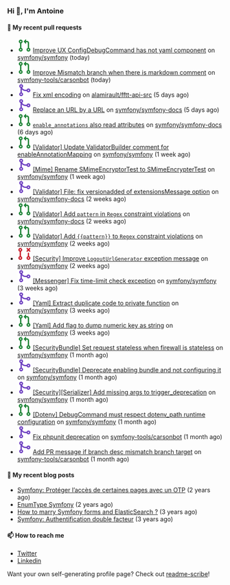 ### Hi 👋, I'm Antoine

#### 👷 My recent pull requests

- ![](./assets/pr-open.svg) [Improve UX ConfigDebugCommand has not yaml component](https://github.com/symfony/symfony/pull/48457) on [symfony/symfony](https://github.com/symfony/symfony) (today)
- ![](./assets/pr-open.svg) [Improve Mismatch branch when there is markdown comment](https://github.com/symfony-tools/carsonbot/pull/211) on [symfony-tools/carsonbot](https://github.com/symfony-tools/carsonbot) (today)
- ![](./assets/pr-merged.svg) [Fix xml encoding](https://github.com/alamirault/fftt-api-src/pull/10) on [alamirault/fftt-api-src](https://github.com/alamirault/fftt-api-src) (5 days ago)
- ![](./assets/pr-merged.svg) [Replace an URL by a URL](https://github.com/symfony/symfony-docs/pull/17477) on [symfony/symfony-docs](https://github.com/symfony/symfony-docs) (5 days ago)
- ![](./assets/pr-open.svg) [`enable_annotations` also read attributes](https://github.com/symfony/symfony-docs/pull/17473) on [symfony/symfony-docs](https://github.com/symfony/symfony-docs) (6 days ago)
- ![](./assets/pr-open.svg) [[Validator] Update ValidatorBuilder comment for enableAnnotationMapping](https://github.com/symfony/symfony/pull/48345) on [symfony/symfony](https://github.com/symfony/symfony) (1 week ago)
- ![](./assets/pr-merged.svg) [[Mime] Rename SMimeEncryptorTest to SMimeEncrypterTest](https://github.com/symfony/symfony/pull/48344) on [symfony/symfony](https://github.com/symfony/symfony) (1 week ago)
- ![](./assets/pr-merged.svg) [[Validator] File: fix versionadded of extensionsMessage option](https://github.com/symfony/symfony-docs/pull/17437) on [symfony/symfony-docs](https://github.com/symfony/symfony-docs) (2 weeks ago)
- ![](./assets/pr-open.svg) [[Validator] Add `pattern` in `Regex` constraint violations](https://github.com/symfony/symfony-docs/pull/17436) on [symfony/symfony-docs](https://github.com/symfony/symfony-docs) (2 weeks ago)
- ![](./assets/pr-open.svg) [[Validator] Add `{{pattern}}` to `Regex` constraint violations](https://github.com/symfony/symfony/pull/48232) on [symfony/symfony](https://github.com/symfony/symfony) (2 weeks ago)
- ![](./assets/pr-closed.svg) [[Security] Improve `LogoutUrlGenerator` exception message](https://github.com/symfony/symfony/pull/48212) on [symfony/symfony](https://github.com/symfony/symfony) (2 weeks ago)
- ![](./assets/pr-merged.svg) [[Messenger] Fix time-limit check exception](https://github.com/symfony/symfony/pull/48198) on [symfony/symfony](https://github.com/symfony/symfony) (3 weeks ago)
- ![](./assets/pr-merged.svg) [[Yaml] Extract duplicate code to private function](https://github.com/symfony/symfony/pull/48163) on [symfony/symfony](https://github.com/symfony/symfony) (3 weeks ago)
- ![](./assets/pr-open.svg) [[Yaml] Add flag to dump numeric key as string](https://github.com/symfony/symfony/pull/48127) on [symfony/symfony](https://github.com/symfony/symfony) (3 weeks ago)
- ![](./assets/pr-open.svg) [[SecurityBundle] Set request stateless when firewall is stateless](https://github.com/symfony/symfony/pull/48044) on [symfony/symfony](https://github.com/symfony/symfony) (1 month ago)
- ![](./assets/pr-merged.svg) [[SecurityBundle] Deprecate enabling bundle and not configuring it](https://github.com/symfony/symfony/pull/48043) on [symfony/symfony](https://github.com/symfony/symfony) (1 month ago)
- ![](./assets/pr-merged.svg) [[Security][Serializer] Add missing args to trigger_deprecation](https://github.com/symfony/symfony/pull/47955) on [symfony/symfony](https://github.com/symfony/symfony) (1 month ago)
- ![](./assets/pr-open.svg) [[Dotenv] DebugCommand must respect dotenv_path runtime configuration](https://github.com/symfony/symfony/pull/47901) on [symfony/symfony](https://github.com/symfony/symfony) (1 month ago)
- ![](./assets/pr-merged.svg) [Fix phpunit deprecation](https://github.com/symfony-tools/carsonbot/pull/208) on [symfony-tools/carsonbot](https://github.com/symfony-tools/carsonbot) (1 month ago)
- ![](./assets/pr-merged.svg) [Add PR message if branch desc mismatch branch target](https://github.com/symfony-tools/carsonbot/pull/207) on [symfony-tools/carsonbot](https://github.com/symfony-tools/carsonbot) (1 month ago)


#### 📜 My recent blog posts

- [Symfony: Protéger l’accès de certaines pages avec un OTP](https://alamirault.medium.com/symfony-prot%C3%A9ger-lacc%C3%A8s-de-certaines-pages-avec-un-otp-4d72458e3d08?source=rss-cebacd5f419e------2) (2 years ago)
- [EnumType Symfony](https://alamirault.medium.com/enumtype-symfony-cf7dc32ca2f2?source=rss-cebacd5f419e------2) (2 years ago)
- [How to marry Symfony forms and ElasticSearch ?](https://alamirault.medium.com/how-to-marry-symfony-forms-and-elasticsearch-24a9ccefa185?source=rss-cebacd5f419e------2) (3 years ago)
- [Symfony: Authentification double facteur](https://alamirault.medium.com/symfony-authentification-double-facteur-a2be5d405420?source=rss-cebacd5f419e------2) (3 years ago)

#### 📫 How to reach me

- [Twitter](https://twitter.com/a_lamirault)
- [Linkedin](https://www.linkedin.com/in/antoine-lamirault-9a9a9a107/)

Want your own self-generating profile page? Check out [readme-scribe](https://github.com/muesli/readme-scribe)!

